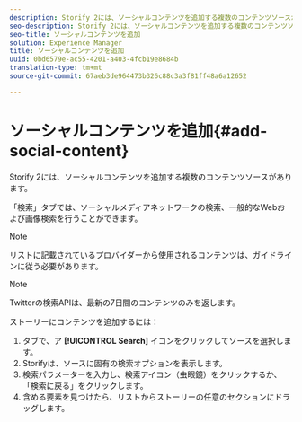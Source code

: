 ```yaml
---
description: Storify 2には、ソーシャルコンテンツを追加する複数のコンテンツソースがあります。
seo-description: Storify 2には、ソーシャルコンテンツを追加する複数のコンテンツソースがあります。
seo-title: ソーシャルコンテンツを追加
solution: Experience Manager
title: ソーシャルコンテンツを追加
uuid: 0bd6579e-ac55-4201-a403-4fcb19e8684b
translation-type: tm+mt
source-git-commit: 67aeb3de964473b326c88c3a3f81ff48a6a12652

---
```



# ソーシャルコンテンツを追加{#add-social-content}

Storify 2には、ソーシャルコンテンツを追加する複数のコンテンツソースがあります。

「検索」タブでは、ソーシャルメディアネットワークの検索、一般的なWebおよび画像検索を行うことができます。

>[!NOTE]
>
>リストに記載されているプロバイダーから使用されるコンテンツは、ガイドラインに従う必要があります。

>[!NOTE]
>
>Twitterの検索APIは、最新の7日間のコンテンツのみを返します。

ストーリーにコンテンツを追加するには：

1. タブで、ア **[!UICONTROL Search]** イコンをクリックしてソースを選択します。
1. Storifyは、ソースに固有の検索オプションを表示します。
1. 検索パラメーターを入力し、検索アイコン（虫眼鏡）をクリックするか、「検索に戻る」をクリックします。
1. 含める要素を見つけたら、リストからストーリーの任意のセクションにドラッグします。
